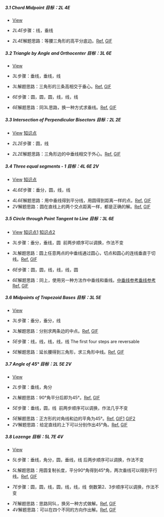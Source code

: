 ##### 3.1 Chord Midpoint *目标：2L 4E*
- [View](images/level/chord-midpoint.png) 
+ *2L4E*步骤：线，垂线
- *2L4E*解题思路：等腰三角形的高平分底边。[Ref.](solved/3.1.2L4E.png) [GIF](GIF/3.1.2L4E.gif)


##### 3.2 Triangle by Angle and Orthocenter *目标：3L 6E*
- [View](images/level/a-tr-by-orthocenter.png) 
+ *3L*步骤：垂线，垂线，线
- *3L*解题思路：三角形的三条高相交于垂心。[Ref.](solved/3.2.3L.png) [GIF](GIF/3.2.3L.gif)
+ *6E*步骤：圆，圆，圆，线，线，线
- *6E*解题思路：同3L思路，换一种方式求垂线。[Ref.](solved/3.2.6E.png) [GIF](GIF/3.2.6E.gif)


##### 3.3 Intersection of Perpendicular Bisectors *目标：2L 2E*
- [View](images/level/a-tr-by-circumcenter.png) [知识点](images/hints/Fact-CircumCircle.png) 
+ *2L2E*步骤：圆，线
- *2L2E*解题思路：三角形边的中垂线相交于外心。[Ref.](solved/3.3.2L2E.png) [GIF](GIF/3.3.2L2E.gif)


##### 3.4 Three equal segments - 1 *目标：4L 6E 2V*
- [View](images/level/a-equal-segments1.png) [知识点](images/hints/Fact-PBisect.png) 
+ *4L6E*步骤：垂分，圆，线，线
- *4L6E*解题思路：用中垂线得到平分线，用圆得到距离一样的点。[Ref.](solved/3.4.4L6E.png) [GIF](GIF/3.4.4L6E.gif)
- *2V*解题思路：圆在直线上的两个交点距离一样，都是正确的解。[Ref.](solved/3.4.2V.png) [GIF](GIF/3.4.2V.gif)


##### 3.5 Circle through Point Tangent to Line *目标：3L 6E*
- [View](images/level/circle-tangent-p-l.png) [知识点1](images/hints/Fact-Tangent.png) [知识点2](images/hints/Fact-PBisect.png) 
+ *3L*步骤：垂分，垂线，圆
  前两步顺序可以调换，作法不变
- *3L*解题思路：圆上任意两点的中垂线通过圆心，切点和圆心的连线垂直于切线。[Ref.](solved/3.5.3L.png) [GIF](GIF/3.5.3L.gif)
+ *6E*步骤：圆，圆，线，线，线，圆
- *6E*解题思路：同上，使用另一种方法作中垂线和垂线。[中垂线参考](solved/3.5.6E.1.png)[垂线参考](solved/3.5.6E.2.png)[Ref.](solved/3.5.6E.3.png) [GIF](GIF/3.5.6E.gif)


##### 3.6 Midpoints of Trapezoid Bases *目标：3L 5E*
- [View](images/level/trapezoid-cut.png) 
+ *3L*步骤：垂分，垂分，线
- *3L*解题思路：分别求两条边的中点。[Ref.](solved/3.6.3L.png) [GIF](GIF/3.6.3L.gif)
+ *5E*步骤：线，线，线，线，线 The first four steps are reversable
- *5E*解题思路：延长腰得到三角形，求三角形中线。[Ref.](solved/3.6.5E.png) [GIF](GIF/3.6.5E.gif)


##### 3.7 Angle of 45° *目标：2L 5E 2V*
- [View](images/level/angle45.png) 
+ *2L*步骤：垂线，角分
- *2L*解题思路：90°角平分后即为45°。[Ref.](solved/3.7.2L.png) [GIF](GIF/3.7.2L.gif)
+ *5E*步骤：垂线，圆，线 
  前两步顺序可以调换，作法几乎不变
- *5E*解题思路：正方形的对角线和边的平角为45°。[Ref.](solved/3.7.5E.png) [GIF1](GIF/3.7.5E_1.gif) [GIF2](GIF/3.7.5E_2.gif)
- *2V*解题思路：给定直线的上下可以分别作出45°角。[Ref.](solved/3.7.2V.png) [GIF](GIF/3.7.2V.gif)


##### 3.8 Lozenge *目标：5L 7E 4V*
- [View](images/level/lozenge.png) 
+ *5L*步骤：垂线，角分，圆，垂线，线
   后两步顺序可以调换，作法不变
- *5L*解题思路：用圆复制长度，平分90°角得到45°角，两次垂线可以得到平行线。[Ref.](solved/3.8.5L.png) [GIF](GIF/3.8.5L.gif)
+ *7E*步骤：圆，圆，线，圆，线，线，线
  倒数第2、3步顺序可以调换，作法不变
- *7E*解题思路：思路同5L，换另一种方式做解。[Ref.](solved/3.8.7E.png) [GIF](GIF/3.8.7E.gif)
- *4V*解题思路：可以在四个不同的方向作出解。[Ref.](solved/3.8.4V.png) [GIF](GIF/3.8.4V.gif)

